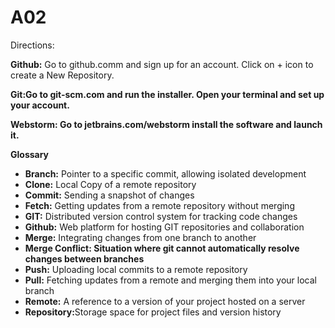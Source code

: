 # A02
Directions:
<p><b>Github:</b> Go to github.comm and sign up for an account. Click on + icon to create a New Repository.</p>
<p><b>Git:Go to git-scm.com and run the installer. Open your terminal and set up your account.</b> </p>
<p><b>Webstorm: Go to jetbrains.com/webstorm install the software and launch it.</b></p>

<p><b>Glossary</b></p>
<ul>
  <li><b>Branch:</b> Pointer to a specific commit, allowing isolated development</li>
  <li><b>Clone:</b> Local Copy of a remote repository</li>
  <li><b>Commit:</b> Sending a snapshot of changes</li>
  <li><b>Fetch:</b> Getting updates from a remote repository without merging</li>
  <li><b>GIT:</b> Distributed version control system for tracking code changes</li>
  <li><b>Github:</b> Web platform for hosting GIT repositories and collaboration</li>
  <li><b>Merge:</b> Integrating changes from one branch to another</li>
  <li><b>Merge Conflict: Situation where git cannot automatically resolve changes between branches</b></li>
  <li><b>Push:</b> Uploading local commits to a remote repository</li>
  <li><b>Pull:</b> Fetching updates from a remote and merging them into your local branch</li>
  <li><b>Remote:</b> A reference to a version of your project hosted on a server</li>
  <li><b>Repository:</b>Storage space for project files and version history</li>
</ul>
